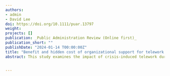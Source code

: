 ```yaml
---
authors:
- admin
- David Lee
doi: https://doi.org/10.1111/puar.13797
weight: 
projects: []
publication: _Public Administration Review (Online first)_
publication_short: ""
publishDate: "2024-01-14 T00:00:00Z"
title: "Benefit and hidden cost of organizational support for telework amid the COVID-19 pandemic on public employees’ job satisfaction and retention intention Boundary"
abstract: This study examines the impact of crisis-induced telework during the COVID-19 pandemic 2020 on public sector employees’ job satisfaction (JS) and retention intention (RI). Analyses of the 2020 Federal Employee Viewpoint Survey data reveal a negative association between the amount of COVID-induced telework and the federal employees’ JS and RI. However, this negative effect is mitigated by offering adequate organizational telework support for mandatory telework during the COVID peak and subsequently decreasing the amount of telework after the peak. Nevertheless, the findings also indicate that solid organizational support for teleworkers during the pandemic’s peak can ironically discourage them from returning to the regular work setting even when it is safe, potentially compromising organizational performance—a hidden cost of the organizational support. Still, this hidden cost does not appear to be significant enough to warrant revisions in the level of crisis-specific organizational support.


---
```


